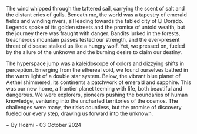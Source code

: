 
The wind whipped through the tattered sail, carrying the scent of salt and the distant cries of gulls. Beneath me, the world was a tapestry of emerald fields and winding rivers, all leading towards the fabled city of El Dorado. Legends spoke of its golden streets and the promise of untold wealth, but the journey there was fraught with danger. Bandits lurked in the forests, treacherous mountain passes tested our strength, and the ever-present threat of disease stalked us like a hungry wolf. Yet, we pressed on, fueled by the allure of the unknown and the burning desire to claim our destiny. 

The hyperspace jump was a kaleidoscope of colors and dizzying shifts in perception. Emerging from the ethereal void, we found ourselves bathed in the warm light of a double star system. Below, the vibrant blue planet of Aethel shimmered, its continents a patchwork of emerald and sapphire. This was our new home, a frontier planet teeming with life, both beautiful and dangerous. We were explorers, pioneers pushing the boundaries of human knowledge, venturing into the uncharted territories of the cosmos. The challenges were many, the risks countless, but the promise of discovery fueled our every step, drawing us forward into the unknown. 

~ By Hozmi - 03 October 2024
